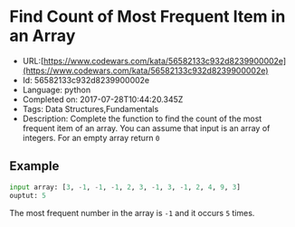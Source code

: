 # Find Count of Most Frequent Item in an Array

 - URL:[https://www.codewars.com/kata/56582133c932d8239900002e](https://www.codewars.com/kata/56582133c932d8239900002e)
 - Id: 56582133c932d8239900002e
 - Language: python
 - Completed on: 2017-07-28T10:44:20.345Z
 - Tags: Data Structures,Fundamentals
 - Description:
Complete the function to find the count of the most frequent item of an array. You can assume that input is an array of integers. For an empty array return `0`


## Example
```python
input array: [3, -1, -1, -1, 2, 3, -1, 3, -1, 2, 4, 9, 3]
ouptut: 5 
```
The most frequent number in the array is `-1` and it occurs `5` times.

